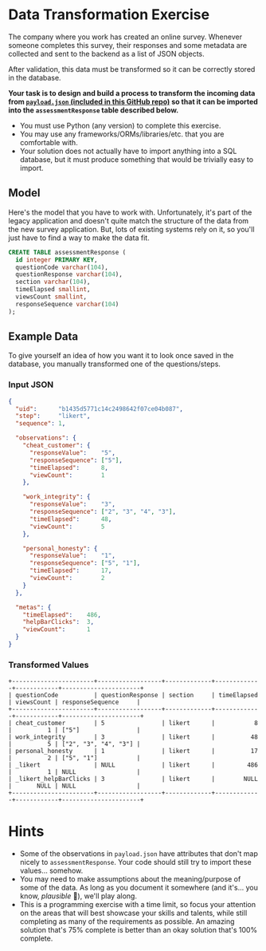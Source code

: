 # Data Transformation Exercise
The company where you work has created an online survey.
Whenever someone completes this survey, their responses and some metadata are collected and sent to the backend as a list of JSON objects.

After validation, this data must be transformed so it can be correctly stored in the database.

**Your task is to design and build a process to transform the incoming data from [`payload.json` (included in this GitHub repo)](payload.json) so that it can be imported into the `assessmentResponse` table described below.**

- You must use Python (any version) to complete this exercise.
- You may use any frameworks/ORMs/libraries/etc. that you are comfortable with.
- Your solution does not actually have to import anything into a SQL database,
  but it must produce something that would be trivially easy to import.

## Model
Here's the model that you have to work with.
Unfortunately, it's part of the legacy application and doesn't quite match the structure of the data from the new survey application.
But, lots of existing systems rely on it, so you'll just have to find a way to make the data fit.

```sql
CREATE TABLE assessmentResponse (
  id integer PRIMARY KEY,
  questionCode varchar(104),
  questionResponse varchar(104),
  section varchar(104),
  timeElapsed smallint,
  viewsCount smallint,
  responseSequence varchar(104)
);
```

## Example Data
To give yourself an idea of how you want it to look once saved in the database, you manually transformed one of the questions/steps.

### Input JSON
```json
{
  "uid":      "b1435d5771c14c2498642f07ce04b087",
  "step":     "likert",
  "sequence": 1,

  "observations": {
    "cheat_customer": {
      "responseValue":    "5",
      "responseSequence": ["5"],
      "timeElapsed":      8,
      "viewCount":        1
    },

    "work_integrity": {
      "responseValue":    "3",
      "responseSequence": ["2", "3", "4", "3"],
      "timeElapsed":      48,
      "viewCount":        5
    },

    "personal_honesty": {
      "responseValue":    "1",
      "responseSequence": ["5", "1"],
      "timeElapsed":      17,
      "viewCount":        2
    }
  },

  "metas": {
    "timeElapsed":    486,
    "helpBarClicks":  3,
    "viewCount":      1
  }
}
```

### Transformed Values
```text
+-----------------------+------------------+-------------+-------------+------------+----------------------+
| questionCode          | questionResponse | section     | timeElapsed | viewsCount | responseSequence     |
+-----------------------+------------------+-------------+-------------+------------+----------------------+
| cheat_customer        | 5                | likert      |           8 |          1 | ["5"]                |
| work_integrity        | 3                | likert      |          48 |          5 | ["2", "3", "4", "3"] |
| personal_honesty      | 1                | likert      |          17 |          2 | ["5", "1"]           |
| _likert               | NULL             | likert      |         486 |          1 | NULL                 |
| _likert_helpBarClicks | 3                | likert      |        NULL |       NULL | NULL                 |
+-----------------------+------------------+-------------+-------------+------------+----------------------+
```

# Hints
- Some of the observations in `payload.json` have attributes that don't map nicely to `assessmentResponse`.
  Your code should still try to import these values... somehow.
- You may need to make assumptions about the meaning/purpose of some of the data.
  As long as you document it somewhere (and it's... you know, _plausible_ :slightly_smiling_face:), we'll play along.
- This is a programming exercise with a time limit, so focus your attention on the areas that will best showcase your skills and talents, while still completing as many of the requirements as possible.
  An amazing solution that's 75% complete is better than an okay solution that's 100% complete.
